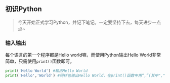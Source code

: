 ## 初识Python

> 今天开始正式学习Python，并记下笔记。一定要坚持下去，每天进步一点点~

### 输入输出

每个语言的第一个程序都是Hello world嘛，而使用Python输出Hello World非常简单，只需使用`print()`函数即可。
```Python
print('Hello World') #输出Hello World
print('Hello','World') #同样也输出Hello World，在print()函数中用“,”(其中","相当于一个空字符)可以连接两个字符串。
```
